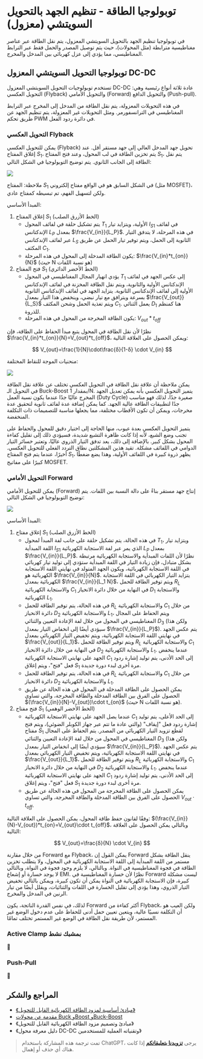# توبولوجيا الطاقة - تنظيم الجهد بالتحويل السويتشي (معزول)

في توبولوجيا تنظيم الجهد بالتحويل السويتشي المعزول، يتم نقل الطاقة عبر عناصر مغناطيسية مترابطة (مثل المحولات)، حيث يتم توصيل المصدر والحمل فقط عبر الترابط المغناطيسي، مما يؤدي إلى عزل كهربائي بين المدخل والمخرج.

## توبولوجيا التحويل السويتشي المعزول DC-DC

تستخدم توبولوجيات التحويل السويتشي المعزول DC-DC عادة ثلاثة أنواع رئيسية وهي: التحويل العكسي (Flyback) والتحويل الأمامي (Forward) والتحويل الدافع (Push-pull).

في هذه التحويلات المعزولة، يتم نقل الطاقة من المدخل إلى المخرج عبر الترابط المغناطيسي في الترانسفورمر. ومثل التحويلات غير المعزولة، يتم تنظيم الجهد عن طريق تحكم PWM في دائرة ردود الفعل.

### التحويل العكسي Flyback

يمكن للتحويل العكسي (Flyback) تحويل جهد المدخل العالي إلى جهد مستقر أقل. عند إغلاق المفتاح $S_1$، يتم تخزين الطاقة في لب المحول، وعند فتح المفتاح $S_1$، يتم نقل الطاقة إلى الجانب الثانوي. يتم توضيح التوبولوجيا في الشكل التالي:

![](https://img.wiki-power.com/d/wiki-media/img/20220112140923.png)

ملاحظة: المفتاح $S_1$ في الشكل السابق هو في الواقع مفتاح إلكتروني (مثل MOSFET)، ولكن لتسهيل الفهم، تم تبسيطه كمفتاح عادي.

المبدأ الأساسي:

1. إغلاق المفتاح $S_1$ (الخط الأزرق الصلب)
   - يتم تشكيل حلقة في لفائف المحول $T_1$ الأولية، ويتزايد تيار $I_{S1}$ في لفائف الإندكتانس $L_P$ بمعدل $\frac{V_{in}}{L_P}$. في هذه المرحلة، لا يتدفق التيار عبر لفائف الإندكتانس $L_S$ الثانوية إلى الحمل، ويتم توفير تيار الحمل عن طريق المكثف $C_1$.
   - يكون الطاقة المدخلة إلى المحول في هذه المرحلة: $\frac{V_{in}*t_{on}}{N}$ (حيث N هو نسبة اللفات)
2. فتح المفتاح $S_1$ (الخط الأخضر الدائري)
   - يؤدي انهيار المجال المغناطيسي في المحول $T_1$ إلى عكس الجهد في لفائف الإندكتانس الأولية والثانوية، ويتم نقل الطاقة المخزنة في لفائف الإندكتانس الأولية إلى لفائف الإندكتانس الثانوية. يتزايد الجهد في لفائف الإندكتانس الثانوية بسرعة ويترافق مع تيار نبضي، وينخفض هذا التيار بمعدل $\frac{V_{out}}{L_S}$ ويتم تغذية الحمل وشحن المكثف $C_1$. يعمل الثنائي $D_1$ هنا كمنظم للذروة.
   - يكون الطاقة المخرجة من المحول في هذه المرحلة: $V_{out}*t_{off}$

نظرًا لأن نقل الطاقة في المحول يتبع مبدأ الحفاظ على الطاقة، فإن $\frac{V_{in}*t_{on}}{N}=V_{out}*t_{off}$، ويمكن الحصول على العلاقة التالية:

$$
V_{out}=\frac{1}{N}\cdot\frac{δ}{1-δ} \cdot V_{in}
$$

منحنيات الموجة للنقاط المختلفة:

![](https://img.wiki-power.com/d/wiki-media/img/20220112172946.png)

يمكن ملاحظة أن علاقة نقل الطاقة في التحويل العكسي تختلف عن علاقة نقل الطاقة في التحويل الـ Buck-Boost بمقدار 1/N. يتميز التحويل العكسي بأنه يمكن تعديل الجهد المخرج عاليًا جدًا عندما يكون نسبة العمل (Duty Cycle) صغيرة جدًا، لذلك فهو مناسب جدًا لتطبيقات الطاقة عالية الجهد. كما يمكن إضافة عدة لفائف ثانوية لتحقيق عدة مخرجات، ويمكن أن تكون الأقطاب مختلفة، مما يجعلها مناسبة للتصميمات ذات التكلفة المنخفضة.

يتميز التحويل العكسي بعدة عيوب، منها الحاجة إلى اختيار دقيق للمحول والحفاظ على تجنب وضع الشبع، لأنه إذا كانت ظاهرة التشبع شديدة، فسيؤدي ذلك إلى تقليل كفاءة المحول بشكل كبير. بالإضافة إلى ذلك، يعد تدفق التيار الذروي عاليًا، وتعتبر خسائر التيار الدوامي في اللفائف مشكلة. تقيد هذين المشكلتين نطاق التردد الفعلي للتحويل العكسي. أخيرًا، عندما يتم فتح المفتاح $S_1$، يظهر ذروة كبيرة في اللفائف الأولية، وهذا يضع ضغطًا كبيرًا على مفاتيح MOSFET.

### التحويل الأمامي Forward

يمكن للتحويل الأمامي (Forward) إنتاج جهد مستقر بناءً على دالة النسبة بين اللفات. يتم توضيح التوبولوجيا في الشكل التالي:

![](https://img.wiki-power.com/d/wiki-media/img/20220707092211.png)

المبدأ الأساسي:

1. إغلاق مفتاح $S_1$ (الخط الأزرق الصلب)
   - في هذه الحالة، يتم تشكيل حلقة على جانب لفة المبدأ لمحول $T_1$، ويتزايد تيار اللفة المبدأية $I_{S1}$ الذي يمر عبر لفة الاستجابة الكهربائية $L_P$ بمعدل $\frac{V_{in}}{L_P}$. نظرًا لأن اللفات المبدأية والاستجابة الكهربائية مرتبطة بشكل متبادل، فإن زيادة التيار في اللفة المبدأية ستؤدي إلى توليد تيار كهربائي في اللفة الاستجابة الكهربائية، ويكون الجهد المتولد في نهايتي اللفة الاستجابة الكهربائية هو $\frac{V_{in}}{N}$. يتزايد التيار الكهربائي في اللفة الاستجابة الكهربائية بمعدل $\frac{V_{in}}{L_1 N}$، ويتم توفير الطاقة للحمل $R_L$ والاستجابة الكهربائية $C_1$ في النهاية من خلال دائرة الانحياز $D_1$ والاستجابة الكهربائية $L_1$.
   - في هذه الحالة، يتم توفير الطاقة للحمل $R_L$ والاستجابة الكهربائية $C_1$ من خلال دائرة الانحياز $D_2$ والاستجابة الكهربائية $L_1$، ويتم الحفاظ على المجال المغناطيسي في المحول من خلال لفة الإعادة التعيين والثنائي $D_3$ (ولكن هذا سيؤدي أيضًا إلى انخفاض التيار بمعدل $\frac{V_{in}}{L_P}$). يتم عكس الجهد في نهايتي اللفة الاستجابة الكهربائية، ويتم تخفيض التيار الكهربائي بمعدل $\frac{V_{out}}{L_1}$، ويتم توفير الطاقة للحمل $R_L$ والاستجابة الكهربائية $C_1$ في النهاية من خلال دائرة الانحياز $D_2$ والاستجابة الكهربائية $L_1$. عندما ينخفض الجهد على نهايتي الاستجابة الكهربائية $C_1$ إلى الحد الأدنى، يتم توليد إشارة ردود فعل "فتح"، ويتم إغلاق $S_1$ مرة أخرى لبدء دورة جديدة.
   - في هذه الحالة، يتم توفير الطاقة للحمل $R_L$ والاستجابة الكهربائية $C_1$ من خلال دائرة الانحياز $D_2$ والاستجابة الكهربائية $L_1$.
   - يمكن الحصول على الطاقة المدخلة في المحول في هذه الحالة عن طريق الحصول على الفرق بين الطاقة المدخلة والطاقة المخرجة، والتي تساوي $(\frac{V_{in}}{N}-V_{out})\cdot t_{on}$ (حيث N هو نسبة اللفات).
2. فتح مفتاح $S_1$ (الخط الأخضر الوهمي)
   - عندما يصل الجهد على نهايتي الاستجابة الكهربائية $C_1$ إلى الحد الأعلى، يتم توليد إشارة ردود فعل "إيقاف" (والتي عادة ما تتم عبر جهاز الكوبلر الضوئي)، ويتم فتح مفتاح $S_1$ لقطع تزويد التيار الكهربائي من المصدر. يتم الحفاظ على المجال المغناطيسي في المحول من خلال لفة الإعادة التعيين والثنائي $D_3$ (ولكن هذا سيؤدي أيضًا إلى انخفاض التيار بمعدل $\frac{V_{in}}{L_P}$). يتم عكس الجهد في نهايتي اللفة الاستجابة الكهربائية، ويتم تخفيض التيار الكهربائي بمعدل $\frac{V_{out}}{L_1}$، ويتم توفير الطاقة للحمل $R_L$ والاستجابة الكهربائية $C_1$ في النهاية من خلال دائرة الانحياز $D_2$ والاستجابة الكهربائية $L_1$. عندما ينخفض الجهد على نهايتي الاستجابة الكهربائية $C_1$ إلى الحد الأدنى، يتم توليد إشارة ردود فعل "فتح"، ويتم إغلاق $S_1$ مرة أخرى لبدء دورة جديدة.
   - يمكن الحصول على الطاقة المخرجة من المحول في هذه الحالة عن طريق الحصول على الفرق بين الطاقة المدخلة والطاقة المخرجة، والتي تساوي $V_{out}\cdot t_{off}$.
   
وفقًا لقانون حفظ طاقة المحول، يمكن الحصول على العلاقة التالية: $(\frac{V_{in}}{N}-V_{out})*t_{on}=V_{out}\cdot t_{off}$، وبالتالي يمكن الحصول على العلاقة التالية:

$$
V_{out}=\frac{δ}{N} \cdot V_{in}
$$

من خلال مقارنة Forward مع Flyback، يمكن القول إن Forward ينقل الطاقة بشكل مستمر من اللفة المبدأية إلى اللفة الاستجابة الكهربائية في المحول، ولا يتطلب تخزين الطاقة في فجوة المغناطيسية في النواة. وبالتالي، لا يلزم وجود فجوة في النواة، وبالتالي لا يوجد خسارة أو إشعاع EMI. نظرًا لأن خسارة المغناطيسية في Forward ليست مشكلة كبيرة، فإن الاستجابة الكهربائية في النواة يمكن أن تكون كبيرة، ويمكن بالتالي تخفيض التيار الذروي، وهذا يؤدي إلى تقليل الخسارة في اللفات والثنائيات، ويقلل أيضًا من تيار الرنين في المدخل والمخرج.

لذلك، في نفس القدرة الناتجة، يكون Forward أكثر كفاءة من Flyback، ولكن العيب هو أن التكلفة نسبيًا عالية، ويتعين تعيين حمل أدنى للحفاظ على عدم دخول الوضع غير المستمر، لأن طريقة نقل الطاقة في الوضع غير المستمر تختلف تمامًا. 

### Active Clamp بمشبك نشط

🚧

### Push-Pull

🚧

## المراجع والشكر

- [《مبادئ أساسية لمزود الطاقة الكهربائية القابل للتحويل》](https://www.ti.com.cn/cn/lit/an/zhct203/zhct203.pdf)
- [مقدمة عن محولات Buck وBoost وBuck-Boost](https://recom-power.com/zh/rec-n-an-introduction-to-buck,-boost,-and-buck!sboost-converters-131.html?0)
- 《مبادئ وتصميم مزود الطاقة الكهربائية القابل للتحويل》
- 《دليل معرفة محول DC-DC وتقنياته العملية للمستخدمين》

> تمت ترجمة هذه المشاركة باستخدام ChatGPT، يرجى [**تزويدنا بتعليقاتكم**](https://github.com/linyuxuanlin/Wiki_MkDocs/issues/new) إذا كانت هناك أي حذف أو إهمال.